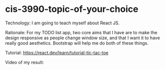 # cis-3990-topic-of-your-choice

Technology: I am going to teach myself about React JS.

Rationale: For my TODO list app, two core aims that I have are to make the design responsive as people change window size, and that I want it to have really good aesthetics. Bootstrap will help me do both of these things.

Tutorial: https://react.dev/learn/tutorial-tic-tac-toe

Video of my result: <link to video>